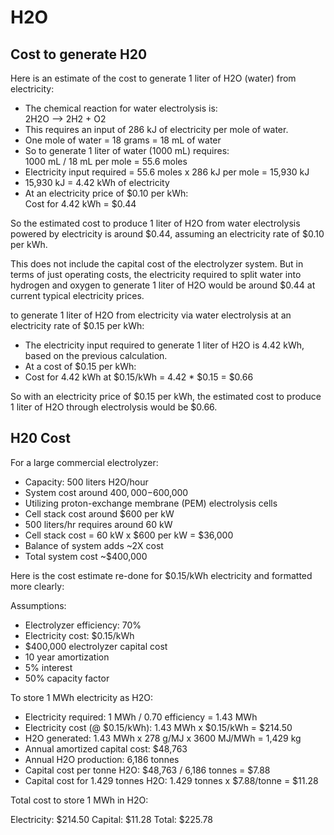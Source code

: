 # H2O


## Cost to generate H20

Here is an estimate of the cost to generate 1 liter of H2O (water) from electricity:

* The chemical reaction for water electrolysis is: \
2H2O --> 2H2 + O2
* This requires an input of 286 kJ of electricity per mole of water.
* One mole of water = 18 grams = 18 mL of water
* So to generate 1 liter of water (1000 mL) requires: \
1000 mL / 18 mL per mole = 55.6 moles
* Electricity input required = 55.6 moles x 286 kJ per mole = 15,930 kJ
* 15,930 kJ = 4.42 kWh of electricity
* At an electricity price of $0.10 per kWh: \
Cost for 4.42 kWh = $0.44

So the estimated cost to produce 1 liter of H2O from water electrolysis powered by electricity is around $0.44, assuming an electricity rate of $0.10 per kWh.

This does not include the capital cost of the electrolyzer system. But in terms of just operating costs, the electricity required to split water into hydrogen and oxygen to generate 1 liter of H2O would be around $0.44 at current typical electricity prices.

to generate 1 liter of H2O from electricity via water electrolysis at an electricity rate of $0.15 per kWh:



* The electricity input required to generate 1 liter of H2O is 4.42 kWh, based on the previous calculation.	
* At a cost of $0.15 per kWh:
* Cost for 4.42 kWh at $0.15/kWh = 4.42 * $0.15 = $0.66

So with an electricity price of $0.15 per kWh, the estimated cost to produce 1 liter of H2O through electrolysis would be $0.66.


## H20 Cost

For a large commercial electrolyzer:



* Capacity: 500 liters H2O/hour
* System cost around $400,000-$600,000
* Utilizing proton-exchange membrane (PEM) electrolysis cells
* Cell stack cost around $600 per kW
* 500 liters/hr requires around 60 kW
* Cell stack cost = 60 kW x $600 per kW = $36,000
* Balance of system adds ~2X cost
* Total system cost ~$400,000

Here is the cost estimate re-done for $0.15/kWh electricity and formatted more clearly:

Assumptions:



* Electrolyzer efficiency: 70%
* Electricity cost: $0.15/kWh
* $400,000 electrolyzer capital cost
* 10 year amortization
* 5% interest
* 50% capacity factor

To store 1 MWh electricity as H2O:



* Electricity required: 1 MWh / 0.70 efficiency = 1.43 MWh
* Electricity cost (@ $0.15/kWh): 1.43 MWh x $0.15/kWh = $214.50
* H2O generated: 1.43 MWh x 278 g/MJ x 3600 MJ/MWh = 1,429 kg
* Annual amortized capital cost: $48,763
* Annual H2O production: 6,186 tonnes
* Capital cost per tonne H2O: $48,763 / 6,186 tonnes = $7.88
* Capital cost for 1.429 tonnes H2O: 1.429 tonnes x $7.88/tonne = $11.28

Total cost to store 1 MWh in H2O:

Electricity: $214.50 Capital: $11.28 Total: $225.78